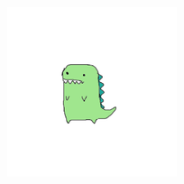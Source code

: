 <p align="center">
  <a href="https://www.facebook.com/ductrinhvu/">
      <img src="dino.gif" alt="Dinosuar" width="300px" height="300px"/>
  </a>
</p>

